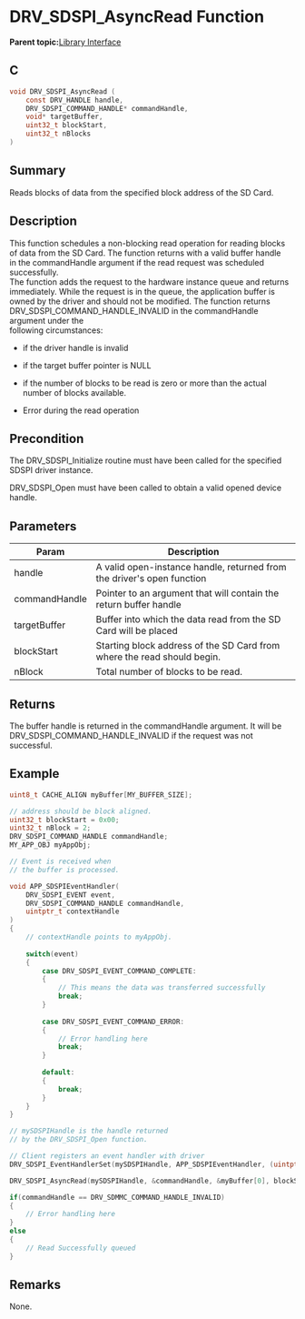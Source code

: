 # DRV\_SDSPI\_AsyncRead Function

**Parent topic:**[Library Interface](GUID-7A1B4F41-7CC6-49CF-941E-25265059D247.md)

## C

```c
void DRV_SDSPI_AsyncRead (
    const DRV_HANDLE handle,
    DRV_SDSPI_COMMAND_HANDLE* commandHandle,
    void* targetBuffer,
    uint32_t blockStart,
    uint32_t nBlocks
)
```

## Summary

Reads blocks of data from the specified block address of the SD Card.

## Description

This function schedules a non-blocking read operation for reading blocks<br />of data from the SD Card. The function returns with a valid buffer handle<br />in the commandHandle argument if the read request was scheduled successfully.<br />The function adds the request to the hardware instance queue and returns<br />immediately. While the request is in the queue, the application buffer is<br />owned by the driver and should not be modified. The function returns<br />DRV\_SDSPI\_COMMAND\_HANDLE\_INVALID in the commandHandle argument under the<br />following circumstances:

-   if the driver handle is invalid

-   if the target buffer pointer is NULL

-   if the number of blocks to be read is zero or more than the actual number of blocks available.

-   Error during the read operation


## Precondition

The DRV\_SDSPI\_Initialize routine must have been called for the specified SDSPI driver instance.

DRV\_SDSPI\_Open must have been called to obtain a valid opened device handle.

## Parameters

|Param|Description|
|-----|-----------|
|handle|A valid open-instance handle, returned from the driver's open function|
|commandHandle|Pointer to an argument that will contain the return buffer handle|
|targetBuffer|Buffer into which the data read from the SD Card will be placed|
|blockStart|Starting block address of the SD Card from where the read should begin.|
|nBlock|Total number of blocks to be read.|

## Returns

The buffer handle is returned in the commandHandle argument. It will be DRV\_SDSPI\_COMMAND\_HANDLE\_INVALID if the request was not successful.

## Example

```c
uint8_t CACHE_ALIGN myBuffer[MY_BUFFER_SIZE];

// address should be block aligned.
uint32_t blockStart = 0x00;
uint32_t nBlock = 2;
DRV_SDSPI_COMMAND_HANDLE commandHandle;
MY_APP_OBJ myAppObj;

// Event is received when
// the buffer is processed.

void APP_SDSPIEventHandler(
    DRV_SDSPI_EVENT event,
    DRV_SDSPI_COMMAND_HANDLE commandHandle,
    uintptr_t contextHandle
)
{
    // contextHandle points to myAppObj.
    
    switch(event)
    {
        case DRV_SDSPI_EVENT_COMMAND_COMPLETE:
        {
            // This means the data was transferred successfully
            break;
        }
        
        case DRV_SDSPI_EVENT_COMMAND_ERROR:
        {
            // Error handling here
            break;
        }
        
        default:
        {
            break;
        }
    }
}

// mySDSPIHandle is the handle returned
// by the DRV_SDSPI_Open function.

// Client registers an event handler with driver
DRV_SDSPI_EventHandlerSet(mySDSPIHandle, APP_SDSPIEventHandler, (uintptr_t)&myAppObj);

DRV_SDSPI_AsyncRead(mySDSPIHandle, &commandHandle, &myBuffer[0], blockStart, nBlock);

if(commandHandle == DRV_SDMMC_COMMAND_HANDLE_INVALID)
{
    // Error handling here
}
else
{
    // Read Successfully queued
}
```

## Remarks

None.


